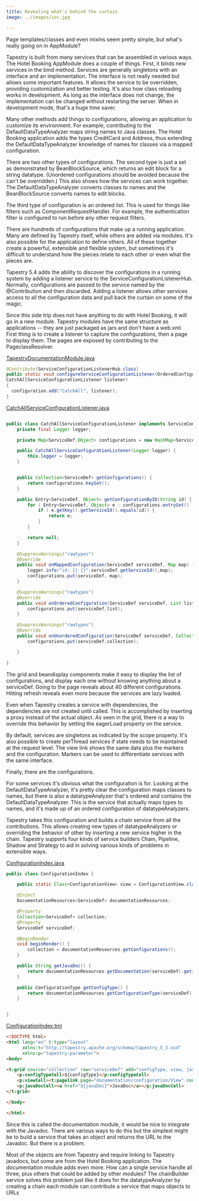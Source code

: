 ```yaml
---
title: Revealing what's behind the curtain
image: ../images/ioc.jpg

---
```


Page templates/classes and even mixins seem pretty simple, but what's really going on in AppModule? 

Tapestry is built from many services that can be assembled in various ways. The Hotel Booking AppModule does a couple of things. First, it binds new services in the bind method. Services are generally singletons with an interface and an implementation. The interface is not really needed but allows some important features. It allows the service to be overridden, providing customization and better testing. It's also how class reloading works in development. As long as the interface does not change, the implementation can be changed without restarting the server. When in development mode, that's a huge time saver.

Many other methods add things to configurations, allowing an application to customize its environment. For example, contributing to the DefaultDataTypeAnalyzer maps string names to Java classes. The Hotel Booking application adds the types CreditCard and Address, thus extending the DefaultDataTypeAnalyzer knowledge of names for classes via a mapped configuration. 

There are two other types of configurations. The second type is just a set as demonstrated by BeanBlockSource, which returns an edit block for a string datatype. (Unordered configurations should be avoided because the can't be overridden.) This also shows how the services can work together. The DefaultDataTypeAnalyzer converts classes to names and the BeanBlockSource converts names to edit blocks. 

The third type of configuration is an ordered list. This is used for things like filters such as ComponentRequestHandler. For example, the authentication filter is configured to run before any other request filters.

There are hundreds of configurations that make up a running application. Many are defined by Tapestry itself, while others are added via modules. It's also possible for the application to define others. All of these together create a powerful, extensible and flexible system, but sometimes it's difficult to understand how the pieces relate to each other or even what the pieces are.

Tapestry 5.4 adds the ability to discover the configurations in a running system by adding a listener service to the ServiceConfigurationListenerHub. Normally, configurations are passed to the service named by the @Contribution and then discarded. Adding a listener allows other services access to all the configuration data and pull back the curtain on some of the magic.

Since this side trip does not have anything to do with Hotel Booking, it will go in a new module. Tapestry modules have the same structure as applications -- they are just packaged as jars and don't have a web.xml. First thing is to create a listener to capture the configurations, then a page to display them. The pages are exposed by contributing to the PageclassResolver.

[TapestryDocumentationModule.java](https://github.com/trsvax/tapestry-documentation/blob/master/src/main/java/com/trsvax/tapestry/documentation/services/modules/TapestryDocumentationModule.java#L77-L82)

```java
@Contribute(ServiceConfigurationListenerHub.class)
public static void configureServiceConfigurationListener(OrderedConfiguration<ServiceConfigurationListener> configuration,
CatchAllServiceConfigurationListener listener)
{
  configuration.add("CatchAll", listener);
}
```
[CatchAllServiceConfigurationListener.java](https://github.com/trsvax/tapestry-documentation/blob/master/src/main/java/com/trsvax/tapestry/documentation/services/CatchAllServiceConfigurationListener.java#L13)

```java

public class CatchAllServiceConfigurationListener implements ServiceConfigurationListener {
	private final Logger logger;

	private Map<ServiceDef,Object> configurations = new HashMap<ServiceDef,Object>();

	public CatchAllServiceConfigurationListener(Logger logger) {
		this.logger = logger;
	}


	public Collection<ServiceDef> getConfigurations() {
		return configurations.keySet();
	}

	public Entry<ServiceDef, Object> getConfigurationByID(String id) {
		for ( Entry<ServiceDef, Object> e : configurations.entrySet() ) {
			if ( e.getKey().getServiceId().equals(id)) {
				return e;
			}
		}

		return null;
	}

	@SuppressWarnings("rawtypes")
	@Override
	public void onMappedConfiguration(ServiceDef serviceDef, Map map) {
		logger.info("id: {} {}",serviceDef.getServiceId(),map);
		configurations.put(serviceDef, map);
	}

	@SuppressWarnings("rawtypes")
	@Override
	public void onOrderedConfiguration(ServiceDef serviceDef, List list) {
		configurations.put(serviceDef,list);
	}

	@SuppressWarnings("rawtypes")
	@Override
	public void onUnorderedConfiguration(ServiceDef serviceDef, Collection collection) {
		configurations.put(serviceDef,collection);

	}

}
```


The grid and beandisplay components make it easy to display the list of configurations, and display each one without knowing anything about a serviceDef. Going to the page reveals about 40 different configurations. Hitting refresh reveals even more because the services are lazy loaded. 

Even when Tapestry creates a service with dependencies, the dependencies are not created until called. This is accomplished by inserting a proxy instead of the actual object. As seen in the grid, there is a way to override this behavior by setting the eagerLoad property on the service. 

By default, services are singletons as indicated by the scope property. It's also possible to create perThread services if state needs to be maintained at the request level. The view link shows the same data plus the markers and the configuration. Markers can be used to differentiate services with the same interface. 

Finally, there are the configurations. 

For some services it's obvious what the configuration is for. Looking at the DefaultDataTypeAnalyzer, it's pretty clear the configuration maps classes to names, but there is also a datatypeAnalyzer that's ordered and contains the DefaultDataTypeAnalyzer. This is the service that actually maps types to names, and it's made up of an ordered configuration of datatypeAnalyzers. 

Tapestry takes this configuration and builds a chain service from all the contributions. This allows creating new types of datatypeAnalyzers or overriding the behavior of other by inserting a new service higher in the chain. Tapestry supports four kinds of service builders Chain, Pipeline, Shadow and Strategy to aid in solving various kinds of problems in extensible ways.

[ConfigurationIndex.java](https://github.com/trsvax/tapestry-documentation/blob/master/src/main/java/com/trsvax/tapestry/documentation/pages/configuration/ConfigurationIndex.java#L13)

```java
public class ConfigurationIndex {

	public static Class<ConfigurationView> view = ConfigurationView.class;

	@Inject
	DocumentationResources<ServiceDef> documentationResources;

	@Property
	Collection<ServiceDef> collection;
	@Property
	ServiceDef serviceDef;

	@BeginRender
	void beginRender() {
		collection = documentationResources.getConfigurations();
	}

	public String getJavaDoc() {
		return documentationResources.getDocumentation(serviceDef).getJavaDoc();
	}

	public ConfigurationType getConfigType() {
		return documentationResources.getConfigurationType(serviceDef);
	}


}
```

[ConfigurationIndex.tml](https://github.com/trsvax/tapestry-documentation/blob/master/src/main/resources/com/trsvax/tapestry/documentation/pages/configuration/ConfigurationIndex.tml#L1)

```html
<!DOCTYPE html>
<html lang="en" t:type="layout"
      xmlns:t="http://tapestry.apache.org/schema/tapestry_5_3.xsd"
      xmlns:p="tapestry:parameter">
<body>

<t:grid source="collection" row="serviceDef" add="configType, view, javaDoc" >
	<p:configTypeCell>${configType}</p:configTypeCell>
	<p:viewCell><t:pagelink page="documentation/configuration/View" context="serviceDef">view</t:pagelink></p:viewCell>
	<p:javaDocCell><a href="${javaDoc}">JavaDoc</a></p:javaDocCell>
</t:grid>

</body>

</html>
```

Since this is called the documentation module, it would be nice to integrate with the Javadoc. There are various ways to do this but the simplest might be to build a service that takes an object and returns the URL to the Javadoc. But there is a problem. 

Most of the objects are from Tapestry and require linking to Tapestry javadocs, but some are from the Hotel Booking application. The documentation module adds even more. How can a single service handle all three, plus others that could be added by other modules? The chainBuilder service solves this problem just like it does for the datatypeAnalyzer by creating a chain each module can contribute a service that maps objects to URLs
